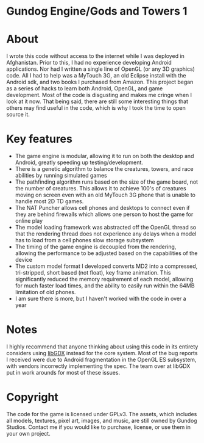 Gundog Engine/Gods and Towers 1
=============

# About

I wrote this code without access to the internet while I was deployed in Afghanistan.  Prior to this, I had no experience developing Android applications.  Nor had I written a single line of OpenGL (or any 3D graphics) code.  All I had to help was a MyTouch 3G, an old Eclipse install with the Android sdk, and two books I purchased from Amazon.  This project began as a series of hacks to learn both Android, OpenGL, and game development.  Most of the code is disgusting and makes me cringe when I look at it now.  That being said, there are still some interesting things that others may find useful in the code, which is why I took the time to open source it.

# Key features

* The game engine is modular, allowing it to run on both the desktop and Android, greatly speeding up testing/development.  
* There is a genetic algorithm to balance the creatures, towers, and race abilities by running simulated games
* The pathfinding algorithm runs based on the size of the game board, not the number of creatures.  This allows it to achieve 100's of creatures moving on screen even with an old MyTouch 3G phone that is unable to handle most 2D TD games.
* The NAT Puncher allows cell phones and desktops to connect even if they are behind firewalls which allows one person to host the game for online play
* The model loading framework was abstracted off the OpenGL thread so that the rendering thread does not experience any delays when a model has to load from a cell phones slow storage subsystem
* The timing of the game engine is decoupled from the rendering, allowing the performance to be adjusted based on the capabilities of the device
* The custom model format I developed converts MD2 into a compressed, tri-stripped, short based (not float), key frame animation.  This significantly reduced the memory requirement of each model, allowing for much faster load times, and the ability to easily run within the 64MB limitation of old phones.
* I am sure there is more, but I haven't worked with the code in over a year

# Notes

I highly recommend that anyone thinking about using this code in its entirety considers using [libGDX](http://libgdx.badlogicgames.com/) instead for the core system.  Most of the bug reports I received were due to Android fragmentation in the OpenGL ES subsystem, with vendors incorrectly implementing the spec.  The team over at libGDX put in work arounds for most of these issues.  

# Copyright

The code for the game is licensed under GPLv3.  The assets, which includes all models, textures, pixel art, images, and music, are still owned by Gundog Studios.  Contact me if you would like to purchase, license, or use them in your own project.